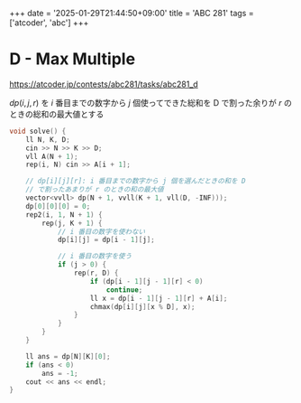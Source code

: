 +++
date = '2025-01-29T21:44:50+09:00'
title = 'ABC 281'
tags = ['atcoder', 'abc']
+++

# D - Max Multiple

<https://atcoder.jp/contests/abc281/tasks/abc281_d>

$dp(i,j,r)$ を $i$ 番目までの数字から $j$ 個使ってできた総和を D で割った余りが $r$ のときの総和の最大値とする

```cpp
void solve() {
    ll N, K, D;
    cin >> N >> K >> D;
    vll A(N + 1);
    rep(i, N) cin >> A[i + 1];

    // dp[i][j][r]: i 番目までの数字から j 個を選んだときの和を D
    // で割ったあまりが r のときの和の最大値
    vector<vvll> dp(N + 1, vvll(K + 1, vll(D, -INF)));
    dp[0][0][0] = 0;
    rep2(i, 1, N + 1) {
        rep(j, K + 1) {
            // i 番目の数字を使わない
            dp[i][j] = dp[i - 1][j];

            // i 番目の数字を使う
            if (j > 0) {
                rep(r, D) {
                    if (dp[i - 1][j - 1][r] < 0)
                        continue;
                    ll x = dp[i - 1][j - 1][r] + A[i];
                    chmax(dp[i][j][x % D], x);
                }
            }
        }
    }

    ll ans = dp[N][K][0];
    if (ans < 0)
        ans = -1;
    cout << ans << endl;
}
```

